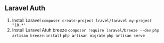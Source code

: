 ## Laravel Auth

1. Install Laravel
`composer create-project lravel/laravel my-project "10.*"`
2. Install Laravel Atuh breeze
`composer require laravel/breeze --dev`
`php artisan breeze:install`
`php artisan migrate`
`php artisan serve`